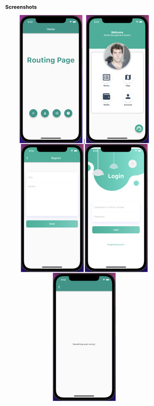 ### Screenshots





<p align="center">
<img src="/screenshots/routing.png" width="200" /> |
<img src="/screenshots/profile.png" width="200" />
<img src="/screenshots/report.png" width="200" />
<img src="/screenshots/login.png" width="200" />
<img src="/screenshots/wrongPath.png" width="200" />
</p>
